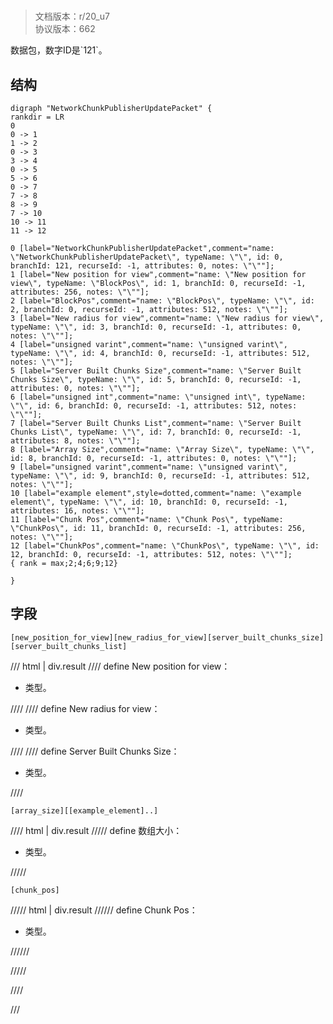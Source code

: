 # <!-- md:samp NetworkChunkPublisherUpdatePacket -->

> 文档版本：r/20_u7<br/>协议版本：662

<!-- md:samp NetworkChunkPublisherUpdatePacket -->数据包，数字ID是`121`。

## 结构

```viz
digraph "NetworkChunkPublisherUpdatePacket" {
rankdir = LR
0
0 -> 1
1 -> 2
0 -> 3
3 -> 4
0 -> 5
5 -> 6
0 -> 7
7 -> 8
8 -> 9
7 -> 10
10 -> 11
11 -> 12

0 [label="NetworkChunkPublisherUpdatePacket",comment="name: \"NetworkChunkPublisherUpdatePacket\", typeName: \"\", id: 0, branchId: 121, recurseId: -1, attributes: 0, notes: \"\""];
1 [label="New position for view",comment="name: \"New position for view\", typeName: \"BlockPos\", id: 1, branchId: 0, recurseId: -1, attributes: 256, notes: \"\""];
2 [label="BlockPos",comment="name: \"BlockPos\", typeName: \"\", id: 2, branchId: 0, recurseId: -1, attributes: 512, notes: \"\""];
3 [label="New radius for view",comment="name: \"New radius for view\", typeName: \"\", id: 3, branchId: 0, recurseId: -1, attributes: 0, notes: \"\""];
4 [label="unsigned varint",comment="name: \"unsigned varint\", typeName: \"\", id: 4, branchId: 0, recurseId: -1, attributes: 512, notes: \"\""];
5 [label="Server Built Chunks Size",comment="name: \"Server Built Chunks Size\", typeName: \"\", id: 5, branchId: 0, recurseId: -1, attributes: 0, notes: \"\""];
6 [label="unsigned int",comment="name: \"unsigned int\", typeName: \"\", id: 6, branchId: 0, recurseId: -1, attributes: 512, notes: \"\""];
7 [label="Server Built Chunks List",comment="name: \"Server Built Chunks List\", typeName: \"\", id: 7, branchId: 0, recurseId: -1, attributes: 8, notes: \"\""];
8 [label="Array Size",comment="name: \"Array Size\", typeName: \"\", id: 8, branchId: 0, recurseId: -1, attributes: 0, notes: \"\""];
9 [label="unsigned varint",comment="name: \"unsigned varint\", typeName: \"\", id: 9, branchId: 0, recurseId: -1, attributes: 512, notes: \"\""];
10 [label="example element",style=dotted,comment="name: \"example element\", typeName: \"\", id: 10, branchId: 0, recurseId: -1, attributes: 16, notes: \"\""];
11 [label="Chunk Pos",comment="name: \"Chunk Pos\", typeName: \"ChunkPos\", id: 11, branchId: 0, recurseId: -1, attributes: 256, notes: \"\""];
12 [label="ChunkPos",comment="name: \"ChunkPos\", typeName: \"\", id: 12, branchId: 0, recurseId: -1, attributes: 512, notes: \"\""];
{ rank = max;2;4;6;9;12}

}

```

## 字段

```title='NetworkChunkPublisherUpdatePacket'
[new_position_for_view][new_radius_for_view][server_built_chunks_size][server_built_chunks_list]
```

/// html | div.result
//// define
New position for view：[<!-- md:samp BlockPos -->](../types/blockpos.md)

- <!-- md:samp BlockPos -->类型。


////
//// define
New radius for view：<!-- md:samp unsigned varint -->

- <!-- md:samp unsigned varint -->类型。


////
//// define
Server Built Chunks Size：<!-- md:samp unsigned int -->

- <!-- md:samp unsigned int -->类型。


////
```title='Server Built Chunks List'
[array_size][[example_element]..]
```

//// html | div.result
///// define
数组大小：<!-- md:samp unsigned varint -->

- <!-- md:samp unsigned varint -->类型。


/////
```title='示例元素'
[chunk_pos]
```

///// html | div.result
////// define
Chunk Pos：[<!-- md:samp ChunkPos -->](../types/chunkpos.md)

- <!-- md:samp ChunkPos -->类型。


//////

/////

////

///

